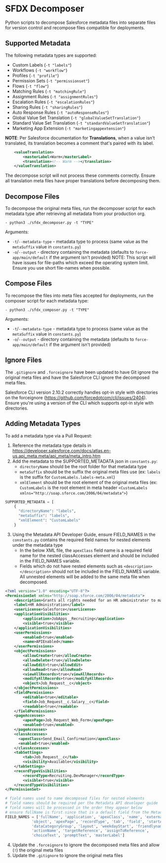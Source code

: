 # SFDX Decomposer

Python scripts to decompose Salesforce metadata files into separate files for version control and recompose files compatible for deployments.

## Supported Metadata
The following metadata types are supported:
- Custom Labels (`-t "labels"`)
- Workflows (`-t "workflow"`)
- Profiles (`-t "profile"`)
- Permission Sets (`-t "permissionset"`)
- Flows (`-t "flow"`)
- Matching Rules (`-t "matchingRule"`)
- Assignment Rules (`-t "assignmentRules"`)
- Escalation Rules (`-t "escalationRules"`)
- Sharing Rules (`-t "sharingRules"`)
- Auto Response Rules (`-t "autoResponseRules"`)
- Global Value Set Translation (`-t "globalValueSetTranslation"`)
- Standard Value Set Translation (`-t "standardValueSetTranslation"`)
- Marketing App Extension (`-t "marketingappextension"`)

**NOTE**:
Per Salesforce documentation for **Translations**, when a value isn't translated, its translation becomes a comment that's paired with its label. 
``` xml
    <valueTranslation>
        <masterLabel>Warm</masterLabel>
        <translation><!-- Warm --></translation>
    </valueTranslation>
```
The decompose script will not process these comments correctly. Ensure all translation meta files have proper translations before decomposing them.

## Decompose Files
To decompose the original meta files, run the decomposer script for each metadata type after retrieving all metadata from your production org.

```
- python3 ./sfdx_decomposer.py -t "TYPE"
```
Arguments:
- `-t`/`--metadata-type` - metadata type to process (same value as the `metaSuffix` value in `constants.py`)
- `-o`/`--output` - directory containing the metadata (defaults to `force-app/main/default` if the argument isn't provided)
NOTE: This script will have issues for file-paths which exceed the operating system limit. Ensure you use short file-names when possible.

## Compose Files
To recompose the files into meta files accepted for deployments, run the composer script for each metadata type:

```
- python3 ./sfdx_composer.py -t "TYPE"
```
Arguments:
- `-t`/`--metadata-type` - metadata type to process (same value as the `metaSuffix` value in `constants.py`)
- `-o`/`--output` - directory containing the metadata (defaults to `force-app/main/default` if the argument isn't provided)

## Ignore Files

The `.gitignore` and `.forceignore` have been updated to have Git ignore the original meta files and have the Salesforce CLI ignore the decomposed meta files.

Salesforce CLI version 2.10.2 correctly handles opt-in style with directories on the forceignore (https://github.com/forcedotcom/cli/issues/2404). Ensure you're using a version of the CLI which supports opt-in style with directories.

## Adding Metadata Types

To add a metadata type via a Pull Request:

1. Reference the metadata type details in https://developer.salesforce.com/docs/atlas.en-us.api_meta.meta/api_meta/meta_intro.htm
2. Add the metadata to the SUPPORTED_METADATA json in `constants.py`:
    - `directoryName` should be the root folder for that metadata type
    - `metaSuffix` should be the suffix the original meta files use (ex: `labels` is the suffix for `CustomLabels.labels-meta.xml`)
    - `xmlElement` should be the root element of the original meta files (ex: `CustomLabels` is the root element in meta header `<CustomLabels xmlns="http://soap.sforce.com/2006/04/metadata">`)
``` python
SUPPORTED_METADATA = [
    {
      "directoryName": "labels",
      "metaSuffix": "labels",
      "xmlElement": "CustomLabels"
    }
```
3. Using the Metadata API Developer Guide, ensure FIELD_NAMES in the `constants.py` contains the required field names for nested elements under the metadata type
    - In the below XML file, the `apexClass` field name is a required field name for the nested classAccesses element and should be included in the FIELD_NAMES variable.
    - Fields which do not have nested elements such as `<description></description>` should not be included in the FIELD_NAMES variable. All unnested elements will be added to the same meta file when decomposed.
``` xml
<?xml version="1.0" encoding="UTF-8"?>
<PermissionSet xmlns="http://soap.sforce.com/2006/04/metadata">
    <description>Grants all rights needed for an HR administrator to manage employees.</description>
    <label>HR Administration</label>
    <userLicense>Salesforce</userLicense>
    <applicationVisibilities>
        <application>JobApps__Recruiting</application>
        <visible>true</visible>
    </applicationVisibilities>
    <userPermissions>
        <enabled>true</enabled>
        <name>APIEnabled</name>
    </userPermissions>
    <objectPermissions>
        <allowCreate>true</allowCreate>
        <allowDelete>true</allowDelete>
        <allowEdit>true</allowEdit>
        <allowRead>true</allowRead>
        <viewAllRecords>true</viewAllRecords>
        <modifyAllRecords>true</modifyAllRecords>
        <object>Job_Request__c</object>
    </objectPermissions>
    <fieldPermissions>
        <editable>true</editable>
        <field>Job_Request__c.Salary__c</field>
        <readable>true</readable>
    </fieldPermissions>
    <pageAccesses>
        <apexPage>Job_Request_Web_Form</apexPage>
        <enabled>true</enabled>
    </pageAccesses>
    <classAccesses>
      <apexClass>Send_Email_Confirmation</apexClass>
      <enabled>true</enabled>
    </classAccesses>
    <tabSettings>
        <tab>Job_Request__c</tab>
        <visibility>Available</visibility>
    </tabSettings>
    <recordTypeVisibilities>
        <recordType>Recruiting.DevManager</recordType>
        <visible>true</visible>
    </recordTypeVisibilities>
</PermissionSet>
```

``` python
# field names used to name decomposed files for nested elements
# field names should be required per the Metadata API developer guide
# field names will be processed in the order they appear below
# ensure fullName is first since that is a default field from the Metadata type
FIELD_NAMES = ['fullName', 'application', 'apexClass', 'name', 'externalDataSource', 'flow',
            'object', 'apexPage', 'recordType', 'tab', 'field', 'startAddress',
            'dataCategoryGroup', 'layout', 'weekdayStart', 'friendlyname',
            'actionName', 'targetReference', 'assignToReference',
            'choiceText', 'promptText', 'masterLabel']
```
4. Update the `.forceignore` to ignore the decomposed meta files and allow (`!`) the original meta files
5. Update the `.gitignore` to ignore the original meta files
